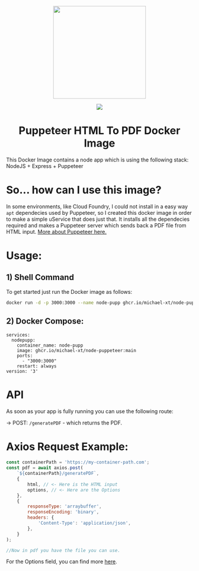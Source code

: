 <p align="center"><img src="https://user-images.githubusercontent.com/10379601/29446482-04f7036a-841f-11e7-9872-91d1fc2ea683.png" height="250px"></p>

<p align="center">
  <img src="https://img.shields.io/github/actions/workflow/status/michael-xt/node-puppetter/deploy.yaml?style=for-the-badge">
</p>

<h1 align="center">Puppeteer HTML To PDF Docker Image</h1>

This Docker Image contains a node app which is using the following stack: NodeJS + Express + Puppeteer

# So... how can I use this image?

In some environments, like Cloud Foundry, I could not install in a easy way `apt` dependecies used by Puppeteer, so I created this docker image in order to make a simple uService that does just that. It installs all the dependecies required and makes a Puppeteer server which sends back a PDF file from HTML input. <a href="https://pptr.dev/">More about Puppeteer here.</a>

# Usage:

## 1) Shell Command

To get started just run the Docker image as follows:

```sh
docker run -d -p 3000:3000 --name node-pupp ghcr.io/michael-xt/node-puppeteer:main
```

## 2) Docker Compose:

```
services:
  nodepupp:
    container_name: node-pupp
    image: ghcr.io/michael-xt/node-puppeteer:main
    ports:
      - "3000:3000"
    restart: always
version: '3'
```

#

# API

As soon as your app is fully running you can use the following route:

-> POST: `/generatePDF` - which returns the PDF.

# Axios Request Example:

```js
const containerPath = 'https://my-container-path.com';
const pdf = await axios.post(
    `${containerPath}/generatePDF`,
    {
        html, // <- Here is the HTML input
        options, // <- Here are the Options
    },
    {
        responseType: 'arraybuffer',
        responseEncoding: 'binary',
        headers: {
            'Content-Type': 'application/json',
        },
    }
);

//Now in pdf you have the file you can use.
```

For the Options field, you can find more <a href="https://pptr.dev/api/puppeteer.pdfoptions/">here</a>.
